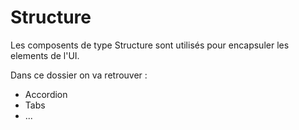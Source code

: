 # Structure

Les composents de type Structure sont utilisés pour encapsuler les elements de l'UI.

Dans ce dossier on va retrouver :

-   Accordion
-   Tabs
-   ...
